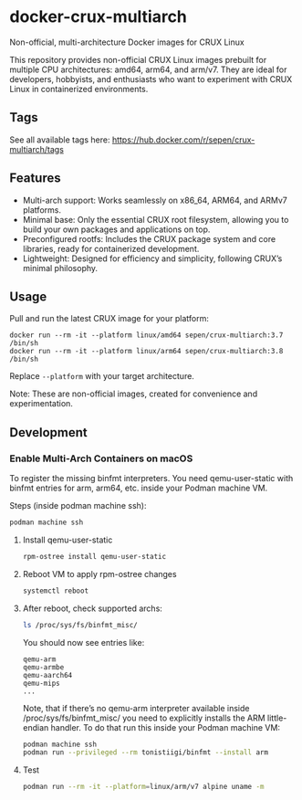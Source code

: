 # docker-crux-multiarch

Non-official, multi-architecture Docker images for CRUX Linux

This repository provides non-official CRUX Linux images prebuilt for multiple CPU architectures: amd64, arm64, and arm/v7. They are ideal for developers, hobbyists, and enthusiasts who want to experiment with CRUX Linux in containerized environments.

## Tags

See all available tags here: https://hub.docker.com/r/sepen/crux-multiarch/tags

## Features

* Multi-arch support: Works seamlessly on x86_64, ARM64, and ARMv7 platforms.
* Minimal base: Only the essential CRUX root filesystem, allowing you to build your own packages and applications on top.
* Preconfigured rootfs: Includes the CRUX package system and core libraries, ready for containerized development.
* Lightweight: Designed for efficiency and simplicity, following CRUX’s minimal philosophy.

## Usage

Pull and run the latest CRUX image for your platform:
```
docker run --rm -it --platform linux/amd64 sepen/crux-multiarch:3.7 /bin/sh
docker run --rm -it --platform linux/arm64 sepen/crux-multiarch:3.8 /bin/sh
```

Replace `--platform` with your target architecture.

Note: These are non-official images, created for convenience and experimentation.

## Development

### Enable Multi-Arch Containers on macOS

To register the missing binfmt interpreters. You need qemu-user-static with binfmt entries for arm, arm64, etc. inside your Podman machine VM.

Steps (inside podman machine ssh):
```sh
podman machine ssh
```

1. Install qemu-user-static
   ```sh
   rpm-ostree install qemu-user-static
   ```

2. Reboot VM to apply rpm-ostree changes
   ```sh
   systemctl reboot
   ```

3. After reboot, check supported archs:
   ```sh
   ls /proc/sys/fs/binfmt_misc/
   ```

   You should now see entries like:
   ```
   qemu-arm
   qemu-armbe
   qemu-aarch64
   qemu-mips
   ...
   ```

   Note, that if there’s no qemu-arm interpreter available inside /proc/sys/fs/binfmt_misc/ you need to explicitly installs the ARM little-endian handler. To do that run this inside your Podman machine VM:
   ```sh
   podman machine ssh
   podman run --privileged --rm tonistiigi/binfmt --install arm
   ```

4. Test
   ```sh
   podman run --rm -it --platform=linux/arm/v7 alpine uname -m
   ```